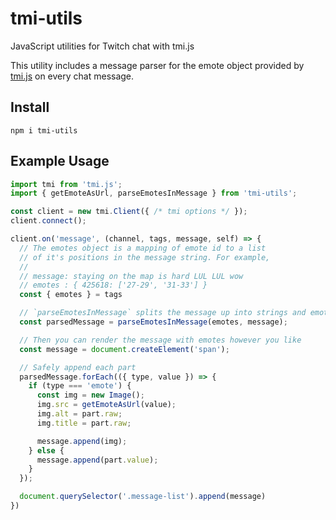 # tmi-utils
JavaScript utilities for Twitch chat with tmi.js

This utility includes a message parser for the emote object provided by [tmi.js](https://tmijs.com/) on every chat message.

## Install
`npm i tmi-utils`

## Example Usage
```js
import tmi from 'tmi.js';
import { getEmoteAsUrl, parseEmotesInMessage } from 'tmi-utils';

const client = new tmi.Client({ /* tmi options */ });
client.connect();

client.on('message', (channel, tags, message, self) => {
  // The emotes object is a mapping of emote id to a list
  // of it's positions in the message string. For example,
  //
  // message: staying on the map is hard LUL LUL wow
  // emotes : { 425618: ['27-29', '31-33'] }
  const { emotes } = tags

  // `parseEmotesInMessage` splits the message up into strings and emotes
  const parsedMessage = parseEmotesInMessage(emotes, message);

  // Then you can render the message with emotes however you like
  const message = document.createElement('span');

  // Safely append each part
  parsedMessage.forEach(({ type, value }) => {
    if (type === 'emote') {
      const img = new Image();
      img.src = getEmoteAsUrl(value);
      img.alt = part.raw;
      img.title = part.raw;

      message.append(img);
    } else {
      message.append(part.value);
    }
  });

  document.querySelector('.message-list').append(message)
})
```
